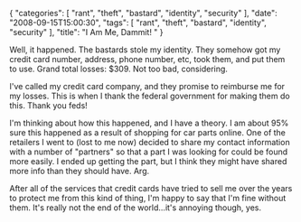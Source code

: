 {
    "categories": [
        "rant", 
        "theft", 
        "bastard", 
        "identity", 
        "security"
    ], 
    "date": "2008-09-15T15:00:30", 
    "tags": [
        "rant", 
        "theft", 
        "bastard", 
        "identity", 
        "security"
    ], 
    "title": "I Am Me, Dammit! "
}

Well, it happened. The bastards stole my identity. They somehow got my credit card number, address, phone number, etc, took them, and put them to use. Grand total losses: $309. Not too bad, considering.

I've called my credit card company, and they promise to reimburse me for my losses. This is when I thank the federal government for making them do this. Thank you feds!

I'm thinking about how this happened, and I have a theory. I am about 95% sure this happened as a result of shopping for car parts online. One of the retailers I went to (lost to me now) decided to share my contact information with a number of "partners" so that a part I was looking for could be found more easily. I ended up getting the part, but I think they might have shared more info than they should have. Arg. 

After all of the services that credit cards have tried to sell me over the years to protect me from this kind of thing, I'm happy to say that I'm fine without them. It's really not the end of the world...it's annoying though, yes.<!--break-->